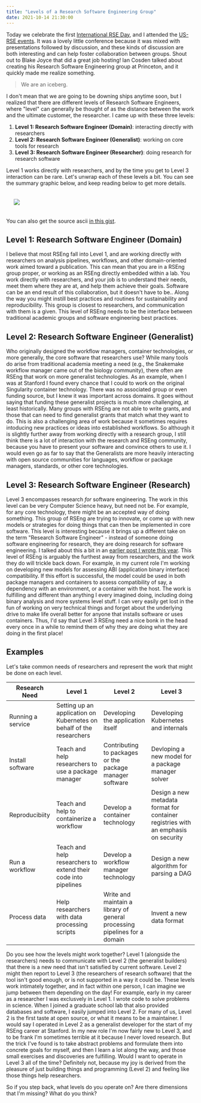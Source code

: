 ```yaml
---
title: "Levels of a Research Software Engineering Group"
date: 2021-10-14 21:30:00
---
```


Today we celebrate the first <a href="https://society-rse.org/international-rse-day-14th-october-2021/" target="_blank">International RSE Day</a>,
and I attended the <a href="https://us-rse.org/events/2021/2021-10-intnl-rse-day/" target="_blank">US-RSE events</a>. It was a lovely
little conference because it was mixed with presentations followed by discussion, and these kinds of discussion are both interesting
and can help foster collaboration between groups. Shout out to Blake Joyce that did a great job hosting!
Ian Cosden talked about creating his Research Software Engineering group at Princeton, and it quickly made me realize something.

> We are an iceberg.

I don't mean that we are going to be downing ships anytime soon, but I realized that there are different levels of
Research Software Engineers, where "level" can generally be thought of as the distance between the work
and the ultimate customer, the researcher. I came up with these three levels:

<ol class="custom-counter">
  <li><strong>Level 1: Research Software Engineer (Domain)</strong>: interacting directly with researchers</li>
  <li><strong>Level 2: Research Software Engineer (Generalist)</strong>: working on core tools for research</li>
  <li><strong>Level 3: Research Software Engineer (Researcher)</strong>: doing research for research software</li>
</ol>

Level 1 works directly with researchers, and by the time you get to Level 3 interaction can be rare.
Let's unwrap each of these levels a bit.  You can see the summary graphic below, and keep reading
below to get more details.

<div style="padding:20px">
  <img src="{{ site.baseurl }}/assets/images/posts/rseng/levels.png">
</div>

You can also get the source ascii <a href="https://gist.github.com/vsoch/5fdf0e067b229bdb2c794f878575de5b" target="_blank">in this gist</a>.

## Level 1: Research Software Engineer (Domain)

I believe that most RSEng fall into Level 1, and are working directly with researchers
on analysis pipelines, workflows, and other domain-oriented work aimed toward a publication.
This can mean that you are in a RSEng group proper, or working as an RSEng directly embedded within
a lab. You work directly with researchers, and your job is to understand their needs, meet them
where they are at, and help them achieve their goals. Software can be an end result of this collaboration,
but it doesn't have to be.. Along the way you might instill best practices
and routines for sustainability and reproducibility. This group is closest to researchers, and communication
with them is a given. This level of RSEng needs to be the interface between traditional academic
groups and software engineering best practices.

## Level 2: Research Software Engineer (Generalist)

Who originally designed the workflow managers, container technologies, or more generally,
the core software that researchers use? While many tools do arise from traditional academia meeting
a need (e.g., the Snakemake workflow manager came out of the biology community), there often
are RSEng that work on more generalist technologies. As an example, when I was at Stanford
I found every chance that I could to work on the original Singularity container technology.
There was no associated group or even funding source, but I knew it was important across domains.
It goes without saying that funding these generalist projects is much more challenging, at least
historically. Many groups with RSEng are not able to write grants, and those that can need
to find generalist grants that match what they want to do. This is also a challenging area
of work because it sometimes requires intoducing new practices or ideas into established workflows.
So although it is slightly further away from working directly with a research group, I still
think there is a lot of interaction with the research and RSEng community, because you have to
present your software and convince others to use it. I would even go as far to say that the
Generalists are more heavily interacting with open source communities for languages, workflow or
package managers, standards, or other core technologies.

## Level 3: Research Software Engineer (Research)

Level 3 encompasses research _for_ software engineering. The work in this level can
be very Computer Science heavy, but need not be. For example, for any core technology,
there might be an accepted way of doing something. This group of RSEng are trying to innovate,
or come up with new models or strategies for doing things that can then be implemented in core
software. This level is interesting because it brings up a different take on the term
"Research Software Engineer" - instead of someone doing software engineering for research,
they are doing research for software engineering. I talked about this a bit in an 
<a href="https://vsoch.github.io//2021/national-lab-vs-academia/#the-software-innovation-mindset" target="_blank">earlier post I wrote this year</a>.
This level of RSEng is arguably the furthest away from researchers, and the work
they do will trickle back down. For example, in my current role I'm working on developing
new models for assessing ABI (application binary interface) compatibility. If this effort is successful, the model could
be used in both package managers and containers to assess compatibility of say, a dependency
with an environment, or a container with the host. The work is fulfilling and different than anything
I every imagined doing, including doing binary analysis and more systems level stuff.
I can very easily get lost in the fun of working on very technical things and forget about the underlying drive to make life
overall better for anyone that installs software or uses containers. Thus, I'd say that Level
3 RSEng need a nice bonk in the head every once in a while to remind them of why
they are doing what they are doing in the first place!

## Examples

Let's take common needs of researchers and represent the work that might be done on each level.

| Research Need | Level 1  | Level 2 | Level 3 | 
|---------------|----------|---------|---------|
| Running a service | Setting up an application on Kubernetes on behalf of the researchers | Developing the application itself | Developing Kubernetes and internals |
| Install software | Teach and help researchers to use a package manager | Contributing to packages or the package manager software | Devloping a new model for a package manager solver |
| Reproducibiity | Teach and help to containerize a workflow | Develop a container technology | Design a new metadata format for container registries with an emphasis on security |
| Run a workflow | Teach and help researchers to extend their code into pipelines | Develop a workflow manager technology | Design a new algorithm for parsing a DAG |
| Process data | Help researchers with data processing scripts | Write and maintain a library of general processing pipelines for a domain | Invent a new data format |

Do you see how the levels might work together? Level 1 (alongside the researchers) needs to communicate with Level 2 (the generalist builders) that there is a new need that isn't satisfied by current software. Level 2 might then report to Level 3 (the researchers of research software) that the tool isn't good enough, or is not supported in a way it could be. These levels work intimately together, and in fact within one person,
I can imagine we jump between them depending on the day! For example, early in my career as a researcher I was exclusvely in
Level 1. I wrote code to solve problems in science. When I joined a graduate school lab that also provided databases and software, I easily jumped into Level 2. For many of us, Level 2 is the first taste at open source, or what it means to be a maintainer. I would say I operated in Level 2 as a generalist developer for the start of my RSEng career at Stanford. In my new role I'm now fairly new to Level 3, and to be frank I'm sometimes
terrible at it because I never loved research. But the trick I've found is to take abstract problems and formulate them into concrete goals for
myself, and then I learn a lot along the way, and those small exercises and discoveries are fulfilling. 
Would I want to operate in Level 3 all of the time? Definitely not, because my
joy is derived from the pleasure of just building things and programming (Level 2) and feeling like those things
help researchers.

So if you step back, what levels do you operate on? Are there dimensions that I'm missing?
What do you think?
